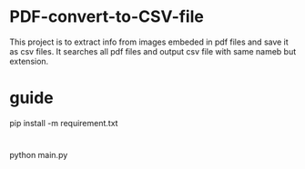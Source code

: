 # PDF-convert-to-CSV-file
This project is to extract info from images embeded in pdf files and save it as csv files.
It searches all pdf files and output csv file with same nameb but extension.

# guide
pip install -m requirement.txt
#
python main.py

